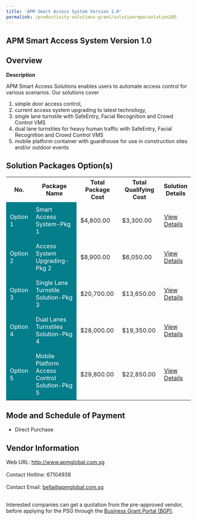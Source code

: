 ```yaml
---
title: 'APM Smart Access System Version 1.0'
permalink: /productivity-solutions-grant/solutionrepo/solution205
---
```


## APM Smart Access System Version 1.0

## Overview

**Description**

APM Smart Access Solutions enables users to automate access control for various scenarios. Our solutions cover 
1)	simple door access control, 
2)	current access system upgrading to latest technology,  
3)	single lane turnstile with SafeEntry, Facial Recognition and Crowd Control VMS
4)	dual lane turnstiles for heavy human traffic with SafeEntry, Facial Recognition and Crowd Control VMS
5)	mobile platform container with guardhouse for use in construction sites and/or outdoor events

## Solution Packages Option(s)

<table>
<tr>
<th><b>No.</b></th>
<th><b>Package Name</b></th>
<th><b>Total Package Cost</b></th>
<th><b>Total Qualifying Cost</b></th>
<th><b>Solution Details</b></th>
</tr>
<tr>
<td style='padding: 10px; background-color: #037E8A; color: #FFFFFF;'>Option 1</td>
<td style='padding: 10px; background-color: #037E8A; color: #FFFFFF;'>Smart Access System-Pkg 1</td>
<td style='padding: 10px;'>$4,800.00</td>
<td style='padding: 10px;'>$3,300.00</td>
<td style='padding: 10px;'><a href='/images/psg/Desensitised_APMGlobal_Annex3_CR_wef13_Oct_22_Part_1.pdf' target='_blank'>View Details</a></td>
</tr>
<tr>
<td style='padding: 10px; background-color: #037E8A; color: #FFFFFF;'>Option 2</td>
<td style='padding: 10px; background-color: #037E8A; color: #FFFFFF;'>Access System Upgrading-Pkg 2</td>
<td style='padding: 10px;'>$8,900.00</td>
<td style='padding: 10px;'>$6,050.00</td>
<td style='padding: 10px;'><a href='/images/psg/Desensitised_APMGlobal_Annex3_CR_wef13_Oct_22_Part_2.pdf' target='_blank'>View Details</a></td>
</tr>
<tr>
<td style='padding: 10px; background-color: #037E8A; color: #FFFFFF;'>Option 3</td>
<td style='padding: 10px; background-color: #037E8A; color: #FFFFFF;'>Single Lane Turnstile Solution-Pkg 3</td>
<td style='padding: 10px;'>$20,700.00</td>
<td style='padding: 10px;'>$13,650.00</td>
<td style='padding: 10px;'><a href='/images/psg/Desensitised_APMGlobal_Annex3_CR_wef13_Oct_22_Part_3.pdf' target='_blank'>View Details</a></td>
</tr>
<tr>
<td style='padding: 10px; background-color: #037E8A; color: #FFFFFF;'>Option 4</td>
<td style='padding: 10px; background-color: #037E8A; color: #FFFFFF;'>Dual Lanes Turnstiles Solution-Pkg 4</td>
<td style='padding: 10px;'>$28,000.00</td>
<td style='padding: 10px;'>$19,350.00</td>
<td style='padding: 10px;'><a href='/images/psg/Desensitised_APMGlobal_Annex3_CR_wef13_Oct_22_Part_4.pdf' target='_blank'>View Details</a></td>
</tr>
<tr>
<td style='padding: 10px; background-color: #037E8A; color: #FFFFFF;'>Option 5</td>
<td style='padding: 10px; background-color: #037E8A; color: #FFFFFF;'>Mobile Platform Access Control Solution-Pkg 5</td>
<td style='padding: 10px;'>$29,800.00</td>
<td style='padding: 10px;'>$22,850.00</td>
<td style='padding: 10px;'><a href='/images/psg/Desensitised_APMGlobal_Annex3_CR_wef13_Oct_22_Part_5.pdf' target='_blank'>View Details</a></td>
</tr>
</table>

## Mode and Schedule of Payment

 - Direct Purchase

## Vendor Information

 Web URL: http://www.apmglobal.com.sg <br><br>Contact Hotline: 67104938 <br><br>Contact Email: bella@apmglobal.com.sg <br><br>

Interested companies can get a quotation from the pre-approved vendor, before applying for the PSG through the <a href='https://www.businessgrants.gov.sg/' target='_blank' rel='noopener'>Business Grant Portal (BGP)</a>.

<script src="/jquery/resize-tables.js"></script>
